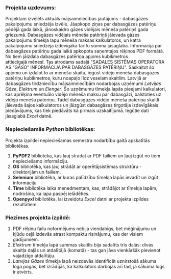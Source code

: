 ### Projekta uzdevums: ###
Projektam izvēlēts aktuāls mājsaimniecības jautājums - dabasgāzes pakalpojumu sniedzēja izvēle. Jāapkopo ziņas par dabasgāzes patēriņu pēdējā gada laikā, jānoskaidro gāzes vidējais mēneša patēriņš gada griezumā. Dabasgāzes vidējais mēneša patēriņš jāievada gāzes pakalpojumu tīmekļa lapu mēneša maksas kalkulatoros, un katra pakalpojumu sniedzēja izdevīgākā tarifu summa jāsaglabā.
Informācija par dabasgāzes patēriņu gada laikā apkopota saņemtajos rēķinos PDF formātā. No tiem jāizdala dabasgāzes patēriņa apjoms kubikmetros attiecīgajā mēnesī. Tas atrodams sadaļā "SADALES SISTĒMAS OPERATORA AS “GASO” INFORMĀCIJA PAR DABASGĀZES PATĒRIŅU". Saskaitot šo apjomu un izdalot to ar mēnešu skaitu, iegūst vidējo mēneša dabasgāzes patēriņu kubikmetros, kuru noapaļo līdz veselam skaitlim.
Latvijā ar dabasgāzes tirdzniecību mājsaimniecībām nodarbojas uzņēmumi _Latvijas Gāze_, _Elektrum_ un _Elenger_. Šo uzņēmumu tīmekļa lapās pieejami kalkulatori, kas aprēķina eventuālo vidējo mēneša maksu par dabasgāzi, balstoties uz vidējo mēneša patēriņu. Tādēļ dabasgāzes vidējo mēneša patēriņa skaitli jāievada šajos kalkulatoros un jāizgūst dabasgāzes tirgotāja izdevīgākais piedāvājums, kas tiek piedāvāts kā pirmais uzskaitījumā. Iegūtie dati jāsaglabā _Excel_ datnē.

### Nepieciešamās _Python_ bibliotēkas: ###
Projekta izpildei nepieciešamas semestra nodarbību gaitā apskatītās bibliotēkas. 
1. __PyPDF2__ bibliotēka, kas ļauj strādāt ar PDF failiem un ļauj izgūt no tiem nepieciešamo informāciju.
2. __OS__ bibliotēka, kas ļauj strādāt ar operētājsistēmas struktūru - direktorijām un failiem.
3. __Selenium__ bibliotēka, ar kuras palīdzību tīmekļa lapās ievadīt un izgūt informāciju. 
4. __Time__ bibliotēka laika menedmentam, kas, strādājot ar tīmekļa lapām, nodrošina, ka lapa paspēj ielādēties.
4. __Openpyxl__ bibliotēka, lai izveidotu _Excel_ datni ar projekta izpildes rezultātiem.

### Piezīmes projekta izpildē: ###
1. PDF rēķinu failu noformējums nebija viendabīgs, bet mēģinājumu un kļūdu ceļā izdevās atrast kompaktu risinājumu, kas der visiem gadījumiem.
2. _Elektrum_ tīmekļa lapā summas skaitlis bija sadalīts trīs daļās: divās skaitļa daļās un atdalītājā (komatā) - tas gan ļāva vienkāršāk pievienot vajadzīgo atdalītāju.
3. _Latvijas Gāzes_ tīmekļa lapā neizdevās identificēt uznirstošā sākuma loga pogas, bet izrādījās, ka kalkulators darbojas arī tad, ja sākuma logs ir atvērts.
